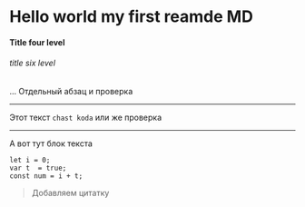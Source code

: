 # Hello world my first reamde MD
#### Title four level
###### title six level
... Отдельный абзац и проверка
***
Этот текст `chast koda` или же проверка 
***
А вот тут блок текста
```
let i = 0;
var t  = true;
const num = i + t;
```
> Добавляем цитатку
